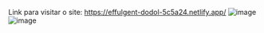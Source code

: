 Link para visitar o site: https://effulgent-dodol-5c5a24.netlify.app/
![image](https://user-images.githubusercontent.com/100858203/217368286-f34c4152-1568-4c84-9d99-93c2e2c66bc7.png)
![image](https://user-images.githubusercontent.com/100858203/217368344-20e85e06-a6b0-4cba-a1b7-f19068c4b264.png)
